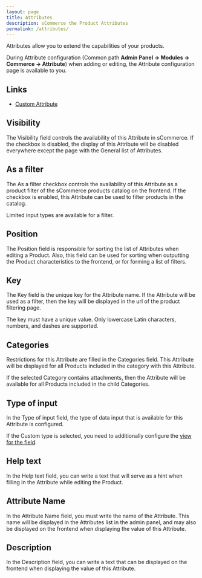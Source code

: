 ```yaml
---
layout: page
title: Attributes
description: sCommerce the Product Attributes
permalink: /attributes/
---
```

Attributes allow you to extend the capabilities of your products.

During Attribute configuration (Common path **Admin Panel -> Modules -> Commerce -> Attribute**)
when adding or editing, the Attribute configuration page is available to you.

## Links

 - [Custom Attribute]({{site.baseurl}}/attributes/custom/)

## Visibility

The Visibility field controls the availability of this Attribute in sCommerce. If the checkbox is disabled,
the display of this Attribute will be disabled everywhere except the page with the General list of Attributes.

## As a filter

The As a filter checkbox controls the availability of this Attribute as a product filter of the sCommerce
products catalog on the frontend. If the checkbox is enabled, this Attribute can be used to filter products
in the catalog.

Limited input types are available for a filter.

## Position

The Position field is responsible for sorting the list of Attributes when editing a Product. Also,
this field can be used for sorting when outputting the Product characteristics to the frontend,
or for forming a list of filters.

## Key

The Key field is the unique key for the Attribute name. If the Attribute will be used as a filter,
then the key will be displayed in the url of the product filtering page.

The key must have a unique value. Only lowercase Latin characters, numbers, and dashes are supported.

## Categories

Restrictions for this Attribute are filled in the Categories field. This Attribute will be displayed
for all Products included in the category with this Attribute.

If the selected Category contains attachments, then the Attribute will be available for all Products
included in the child Categories.

## Type of input

In the Type of input field, the type of data input that is available for this Attribute is configured.

If the Custom type is selected, you need to additionally configure the
[view for the field]({{site.baseurl}}/attributes/custom/).

## Help text

In the Help text field, you can write a text that will serve as a hint when filling in the Attribute
while editing the Product.

## Attribute Name

In the Attribute Name field, you must write the name of the Attribute. This name will be displayed in
the Attributes list in the admin panel, and may also be displayed on the frontend when displaying the
value of this Attribute.

## Description

In the Description field, you can write a text that can be displayed on the frontend when displaying
the value of this Attribute.
